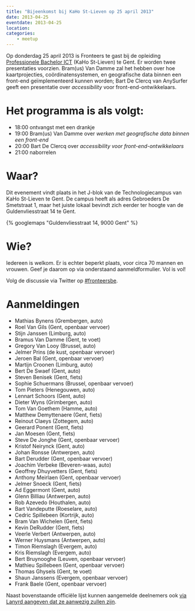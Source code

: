 ```yaml
---
title: "Bijeenkomst bij KaHo St-Lieven op 25 april 2013"
date: 2013-04-25
eventdate: 2013-04-25
location: 
categories: 
    - meetup
---
```

Op donderdag 25 april 2013 is Fronteers te gast bij de opleiding [Professionele Bachelor ICT](http://www.ikdoeict.be/) (KaHo St-Lieven) te Gent. Er worden twee presentaties voorzien. Bram(us) Van Damme zal het hebben over hoe kaartprojecties, coördinatensystemen, en geografische data binnen een front-end geïmplementeerd kunnen worden; Bart De Clercq van AnySurfer geeft een presentatie over _accessibility_ voor front-end-ontwikkelaars.

# Het programma is als volgt:

* 18:00 ontvangst met een drankje
* 19:00 Bram(us) Van Damme over _werken met geografische data binnen een front-end_
* 20:00 Bart De Clercq over _accessibility voor front-end-ontwikkelaars_
* 21:00 naborrelen

# Waar?

Dit evenement vindt plaats in het J-blok van de Technologiecampus van KaHo St-Lieven te Gent. De campus heeft als adres Gebroeders De Smetstraat 1, maar het juiste lokaal bevindt zich eerder ter hoogte van de Guldenvliesstraat 14 te Gent.

{% googlemaps "Guldenvliesstraat 14, 9000 Gent" %}

# Wie?

Iedereen is welkom. Er is echter beperkt plaats, voor circa 70 mannen en vrouwen. Geef je daarom op via onderstaand aanmeldformulier. Vol is vol!

Volg de discussie via Twitter op [#fronteersbe](https://twitter.com/search?q=%23fronteersbe).

# Aanmeldingen

* Mathias Bynens (Grembergen, auto)
* Roel Van Gils (Gent, openbaar vervoer)
* Stijn Janssen (Limburg, auto)
* Bramus Van Damme (Gent, te voet)
* Gregory Van Looy (Brussel, auto)
* Jelmer Prins (de kust, openbaar vervoer)
* Jeroen Bal (Gent, openbaar vervoer)
* Martijn Croonen (Limburg, auto)
* Bert De Swaef (Gent, auto)
* Steven Benisek (Gent, fiets)
* Sophie Schuermans (Brussel, openbaar vervoer)
* Tom Pieters (Henegouwen, auto)
* Lennart Schoors (Gent, auto)
* Dieter Wyns (Grimbergen, auto)
* Tom Van Goethem (Hamme, auto)
* Matthew Demyttenaere (Gent, fiets)
* Reinout Claeys (Zottegem, auto)
* Geerard Ponent (Gent, fiets)
* Jan Moesen (Gent, fiets)
* Steve De Jonghe (Gent, openbaar vervoer)
* Kristof Neirynck (Gent, auto)
* Johan Ronsse (Antwerpen, auto)
* Bart Derudder (Gent, openbaar vervoer)
* Joachim Verbeke (Beveren-waas, auto)
* Geoffrey Dhuyvetters (Gent, fiets)
* Anthony Meirlaen (Gent, openbaar vervoer)
* Jelmer Snoeck (Gent, fiets)
* Ad Eggermont (Gent, auto)
* Glenn Billiau (Antwerpen, auto)
* Rob Azevedo (Houthalen, auto)
* Bart Vandeputte (Roeselare, auto)
* Cedric Spillebeen (Kortrijk, auto)
* Bram Van Wichelen (Gent, fiets)
* Kevin DeRudder (Gent, fiets)
* Veerle Verbert (Antwerpen, auto)
* Werner Huysmans (Antwerpen, auto)
* Timon Riemslagh (Evergem, auto)
* Kris Riemslagh (Evergem, auto)
* Bert Bruynooghe (Leuven, openbaar vervoer)
* Mathieu Spillebeen (Gent, openbaar vervoer)
* Thomas Ghysels (Gent, te voet)
* Shaun Janssens (Evergem, openbaar vervoer)
* Frank Baele (Gent, openbaar vervoer)

Naast bovenstaande officiële lijst kunnen aangemelde deelnemers ook [via Lanyrd aangeven dat ze aanwezig zullen zijn](http://lanyrd.com/cpgck).

